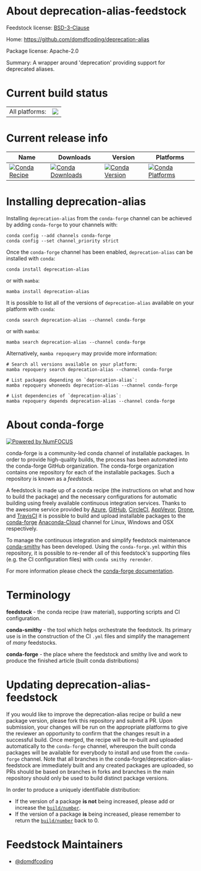 About deprecation-alias-feedstock
=================================

Feedstock license: [BSD-3-Clause](https://github.com/conda-forge/deprecation-alias-feedstock/blob/main/LICENSE.txt)

Home: https://github.com/domdfcoding/deprecation-alias

Package license: Apache-2.0

Summary: A wrapper around 'deprecation' providing support for deprecated aliases.

Current build status
====================


<table><tr><td>All platforms:</td>
    <td>
      <a href="https://dev.azure.com/conda-forge/feedstock-builds/_build/latest?definitionId=15681&branchName=main">
        <img src="https://dev.azure.com/conda-forge/feedstock-builds/_apis/build/status/deprecation-alias-feedstock?branchName=main">
      </a>
    </td>
  </tr>
</table>

Current release info
====================

| Name | Downloads | Version | Platforms |
| --- | --- | --- | --- |
| [![Conda Recipe](https://img.shields.io/badge/recipe-deprecation--alias-green.svg)](https://anaconda.org/conda-forge/deprecation-alias) | [![Conda Downloads](https://img.shields.io/conda/dn/conda-forge/deprecation-alias.svg)](https://anaconda.org/conda-forge/deprecation-alias) | [![Conda Version](https://img.shields.io/conda/vn/conda-forge/deprecation-alias.svg)](https://anaconda.org/conda-forge/deprecation-alias) | [![Conda Platforms](https://img.shields.io/conda/pn/conda-forge/deprecation-alias.svg)](https://anaconda.org/conda-forge/deprecation-alias) |

Installing deprecation-alias
============================

Installing `deprecation-alias` from the `conda-forge` channel can be achieved by adding `conda-forge` to your channels with:

```
conda config --add channels conda-forge
conda config --set channel_priority strict
```

Once the `conda-forge` channel has been enabled, `deprecation-alias` can be installed with `conda`:

```
conda install deprecation-alias
```

or with `mamba`:

```
mamba install deprecation-alias
```

It is possible to list all of the versions of `deprecation-alias` available on your platform with `conda`:

```
conda search deprecation-alias --channel conda-forge
```

or with `mamba`:

```
mamba search deprecation-alias --channel conda-forge
```

Alternatively, `mamba repoquery` may provide more information:

```
# Search all versions available on your platform:
mamba repoquery search deprecation-alias --channel conda-forge

# List packages depending on `deprecation-alias`:
mamba repoquery whoneeds deprecation-alias --channel conda-forge

# List dependencies of `deprecation-alias`:
mamba repoquery depends deprecation-alias --channel conda-forge
```


About conda-forge
=================

[![Powered by
NumFOCUS](https://img.shields.io/badge/powered%20by-NumFOCUS-orange.svg?style=flat&colorA=E1523D&colorB=007D8A)](https://numfocus.org)

conda-forge is a community-led conda channel of installable packages.
In order to provide high-quality builds, the process has been automated into the
conda-forge GitHub organization. The conda-forge organization contains one repository
for each of the installable packages. Such a repository is known as a *feedstock*.

A feedstock is made up of a conda recipe (the instructions on what and how to build
the package) and the necessary configurations for automatic building using freely
available continuous integration services. Thanks to the awesome service provided by
[Azure](https://azure.microsoft.com/en-us/services/devops/), [GitHub](https://github.com/),
[CircleCI](https://circleci.com/), [AppVeyor](https://www.appveyor.com/),
[Drone](https://cloud.drone.io/welcome), and [TravisCI](https://travis-ci.com/)
it is possible to build and upload installable packages to the
[conda-forge](https://anaconda.org/conda-forge) [Anaconda-Cloud](https://anaconda.org/)
channel for Linux, Windows and OSX respectively.

To manage the continuous integration and simplify feedstock maintenance
[conda-smithy](https://github.com/conda-forge/conda-smithy) has been developed.
Using the ``conda-forge.yml`` within this repository, it is possible to re-render all of
this feedstock's supporting files (e.g. the CI configuration files) with ``conda smithy rerender``.

For more information please check the [conda-forge documentation](https://conda-forge.org/docs/).

Terminology
===========

**feedstock** - the conda recipe (raw material), supporting scripts and CI configuration.

**conda-smithy** - the tool which helps orchestrate the feedstock.
                   Its primary use is in the construction of the CI ``.yml`` files
                   and simplify the management of *many* feedstocks.

**conda-forge** - the place where the feedstock and smithy live and work to
                  produce the finished article (built conda distributions)


Updating deprecation-alias-feedstock
====================================

If you would like to improve the deprecation-alias recipe or build a new
package version, please fork this repository and submit a PR. Upon submission,
your changes will be run on the appropriate platforms to give the reviewer an
opportunity to confirm that the changes result in a successful build. Once
merged, the recipe will be re-built and uploaded automatically to the
`conda-forge` channel, whereupon the built conda packages will be available for
everybody to install and use from the `conda-forge` channel.
Note that all branches in the conda-forge/deprecation-alias-feedstock are
immediately built and any created packages are uploaded, so PRs should be based
on branches in forks and branches in the main repository should only be used to
build distinct package versions.

In order to produce a uniquely identifiable distribution:
 * If the version of a package **is not** being increased, please add or increase
   the [``build/number``](https://docs.conda.io/projects/conda-build/en/latest/resources/define-metadata.html#build-number-and-string).
 * If the version of a package **is** being increased, please remember to return
   the [``build/number``](https://docs.conda.io/projects/conda-build/en/latest/resources/define-metadata.html#build-number-and-string)
   back to 0.

Feedstock Maintainers
=====================

* [@domdfcoding](https://github.com/domdfcoding/)

